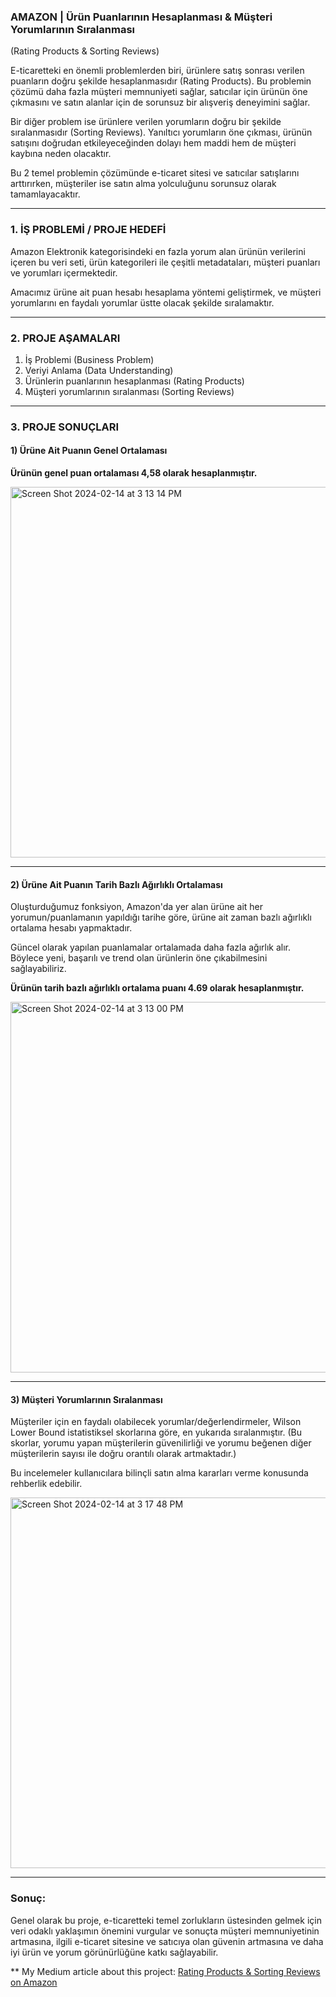
### AMAZON | Ürün Puanlarının Hesaplanması & Müşteri Yorumlarının Sıralanması
(Rating Products & Sorting Reviews)

E-ticaretteki en önemli problemlerden biri, ürünlere satış sonrası verilen puanların doğru şekilde hesaplanmasıdır (Rating Products).
Bu problemin çözümü daha fazla müşteri memnuniyeti sağlar, satıcılar için ürünün öne çıkmasını ve satın alanlar için de sorunsuz bir alışveriş deneyimini sağlar.

Bir diğer problem ise ürünlere verilen yorumların doğru bir şekilde sıralanmasıdır (Sorting Reviews). Yanıltıcı yorumların öne çıkması, ürünün satışını doğrudan etkileyeceğinden dolayı hem maddi hem de müşteri kaybına neden olacaktır.

Bu 2 temel problemin çözümünde e-ticaret sitesi ve satıcılar satışlarını arttırırken, müşteriler ise satın alma yolculuğunu sorunsuz olarak tamamlayacaktır.

______________________________


### 1. İŞ PROBLEMİ / PROJE HEDEFİ

Amazon Elektronik kategorisindeki en fazla yorum alan ürünün verilerini içeren bu veri seti, ürün kategorileri ile çeşitli metadataları,  müşteri puanları ve yorumları içermektedir.

Amacımız ürüne ait puan hesabı hesaplama yöntemi geliştirmek, ve müşteri yorumlarını en faydalı yorumlar üstte olacak şekilde sıralamaktır.


______________________________

### 2. PROJE AŞAMALARI

1. İş Problemi                        (Business Problem)
2. Veriyi Anlama                      (Data Understanding)
3. Ürünlerin puanlarının hesaplanması (Rating Products)
4. Müşteri yorumlarının sıralanması   (Sorting Reviews)

______________________________

### 3. PROJE SONUÇLARI

#### 1) Ürüne Ait Puanın Genel Ortalaması

**Ürünün genel puan ortalaması 4,58 olarak hesaplanmıştır.**

<img width="593" alt="Screen Shot 2024-02-14 at 3 13 14 PM" src="https://github.com/gozdemadendere/My_Portfolio_Projects_/assets/90986708/b3c06274-ed88-43bf-98c8-9c28f8be8df6">

__________________________________

#### 2) Ürüne Ait Puanın Tarih Bazlı Ağırlıklı Ortalaması

Oluşturduğumuz fonksiyon, Amazon'da yer alan ürüne ait her yorumun/puanlamanın yapıldığı tarihe göre, ürüne ait zaman bazlı ağırlıklı ortalama hesabı yapmaktadır. 

Güncel olarak yapılan puanlamalar ortalamada daha fazla ağırlık alır. Böylece yeni, başarılı ve trend olan ürünlerin öne çıkabilmesini sağlayabiliriz.

**Ürünün tarih bazlı ağırlıklı ortalama puanı 4.69 olarak hesaplanmıştır.**

<img width="593" alt="Screen Shot 2024-02-14 at 3 13 00 PM" src="https://github.com/gozdemadendere/My_Portfolio_Projects_/assets/90986708/f3adbc1b-e37a-4af8-a7e6-8df7e869c906">


__________________________________

#### 3) Müşteri Yorumlarının Sıralanması

Müşteriler için en faydalı olabilecek yorumlar/değerlendirmeler, Wilson Lower Bound istatistiksel skorlarına göre, en yukarıda sıralanmıştır. (Bu skorlar, yorumu yapan müşterilerin güvenilirliği ve yorumu beğenen diğer müşterilerin sayısı ile doğru orantılı olarak artmaktadır.)

Bu incelemeler kullanıcılara bilinçli satın alma kararları verme konusunda rehberlik edebilir.

<img width="593" alt="Screen Shot 2024-02-14 at 3 17 48 PM" src="https://github.com/gozdemadendere/My_Portfolio_Projects_/assets/90986708/c0cf480e-1ff1-48d8-9676-18bd532fae5a">


__________________________________
### Sonuç:

Genel olarak bu proje, e-ticaretteki temel zorlukların üstesinden gelmek için veri odaklı yaklaşımın önemini vurgular ve sonuçta müşteri memnuniyetinin artmasına, ilgili e-ticaret sitesine ve satıcıya olan güvenin artmasına ve daha iyi ürün ve yorum görünürlüğüne katkı sağlayabilir.


** My Medium article about this project:
[Rating Products & Sorting Reviews on Amazon](https://medium.com/python-in-plain-english/rating-products-sorting-reviews-in-amazon-e7d7b1908d41)
